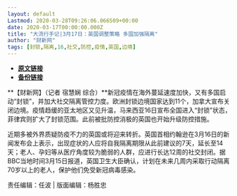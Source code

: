 ```yaml
---
layout: default
Lastmod: 2020-03-28T09:26:06.066509+00:00
date: 2020-03-17T00:00:00.000Z
title: "大流行手记|3月17日：英国调整策略 多国加强隔离"
author: "财新网"
tags: [封锁,隔离,16,社交,防控,疫情,英国,边境]
---
```


* [**原文链接**](http://www.caixin.com/2020-03-17/101529897.html)
* [**备份链接**](http://archive.ph/IWGNI)


**【财新网】（记者 宿慧娴 综合）**新冠疫情在海外蔓延速度加快，又有多国启动“封锁”，并加大社交隔离管控力度。欧洲封锁边境国家达到11个，加拿大宣布关闭边境。疫情趋缓的亚太地区又见升温，马来西亚16日宣布全国进入“封锁”状态，菲律宾则扩大了封锁范围。此前被批防控消极的英国也开始升级防控措施。

近期多被外界质疑防疫不力的英国或将迎来转折。英国首相约翰逊在3月16日的新闻发布会上表示，出现症状的人应将自我隔离期限从此前建议的7天，延长至14天；老人、孕妇等从医疗角度较为脆弱的人群，应进行长达12周的社交封闭。据BBC当地时间3月15日报道，英国卫生大臣确认，计划在未来几周内采取行动隔离70岁以上的老人，保护他们免受新冠病毒感染。

责任编辑：任波 | 版面编辑：杨胜忠

